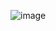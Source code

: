 ![image](https://user-images.githubusercontent.com/60819030/111468259-5c8d6780-874b-11eb-99cf-18c24e142044.png)

